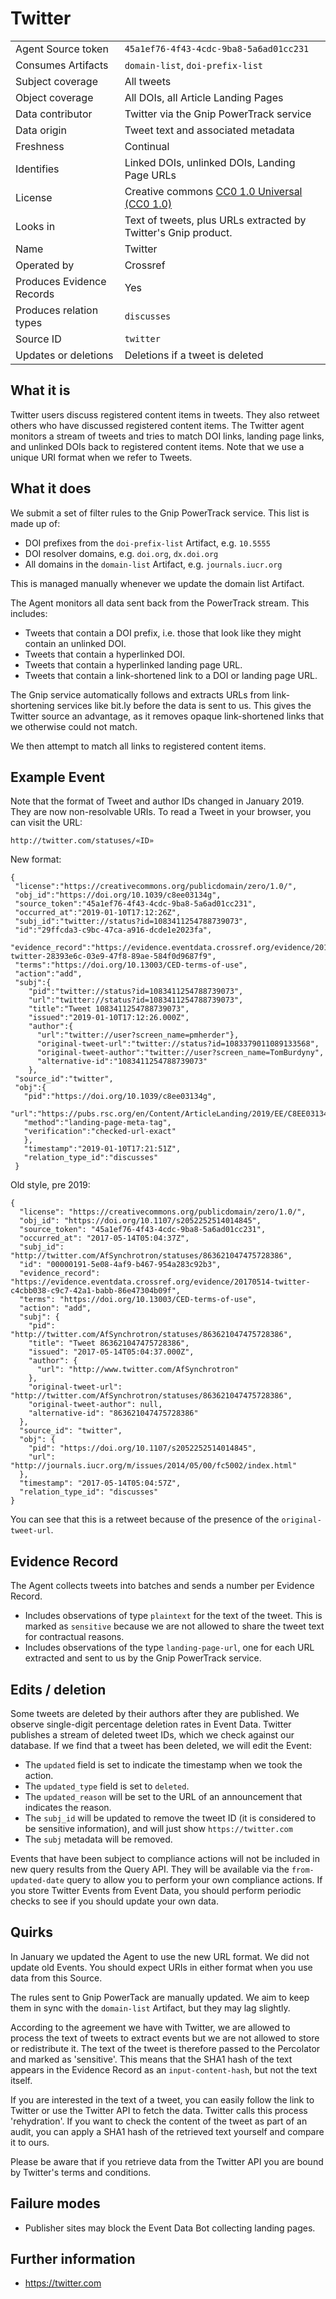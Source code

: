 # Twitter

| | |
|---------------------------|-|
| Agent Source token        | `45a1ef76-4f43-4cdc-9ba8-5a6ad01cc231` |
| Consumes Artifacts        | `domain-list`, `doi-prefix-list` |
| Subject coverage          | All tweets |
| Object coverage           | All DOIs, all Article Landing Pages |
| Data contributor          | Twitter via the Gnip PowerTrack service |
| Data origin               | Tweet text and associated metadata |
| Freshness                 | Continual |
| Identifies                | Linked DOIs, unlinked DOIs, Landing Page URLs |
| License                   | Creative commons [CC0 1.0 Universal (CC0 1.0)](https://creativecommons.org/publicdomain/zero/1.0/) |
| Looks in                  | Text of tweets, plus URLs extracted by Twitter's Gnip product. |
| Name                      | Twitter |
| Operated by               | Crossref |
| Produces Evidence Records | Yes |
| Produces relation types   | `discusses` |
| Source ID                 | `twitter` |
| Updates or deletions      | Deletions if a tweet is deleted |

## What it is

Twitter users discuss registered content items in tweets. They also retweet others who have discussed registered content items. The Twitter agent monitors a stream of tweets and tries to match DOI links, landing page links, and unlinked DOIs back to registered content items. Note that we use a unique URI format when we refer to Tweets.

## What it does

We submit a set of filter rules to the Gnip PowerTrack service. This list is made up of:

 - DOI prefixes from the `doi-prefix-list` Artifact, e.g. `10.5555`
 - DOI resolver domains, e.g. `doi.org`, `dx.doi.org`
 - All domains in the `domain-list` Artifact, e.g. `journals.iucr.org`

This is managed manually whenever we update the domain list Artifact.

The Agent monitors all data sent back from the PowerTrack stream. This includes:

 - Tweets that contain a DOI prefix, i.e. those that look like they might contain an unlinked DOI.
 - Tweets that contain a hyperlinked DOI.
 - Tweets that contain a hyperlinked landing page URL.
 - Tweets that contain a link-shortened link to a DOI or landing page URL.

The Gnip service automatically follows and extracts URLs from link-shortening services like bit.ly before the data is sent to us. This gives the Twitter source an advantage, as it removes opaque link-shortened links that we otherwise could not match.

We then attempt to match all links to registered content items.

## Example Event

Note that the format of Tweet and author IDs changed in January 2019. They are now non-resolvable URIs. To read a Tweet in your browser, you can visit the URL: 

    http://twitter.com/statuses/«ID»

New format:

    {
     "license":"https://creativecommons.org/publicdomain/zero/1.0/",
     "obj_id":"https://doi.org/10.1039/c8ee03134g",
     "source_token":"45a1ef76-4f43-4cdc-9ba8-5a6ad01cc231",
     "occurred_at":"2019-01-10T17:12:26Z",
     "subj_id":"twitter://status?id=1083411254788739073",
     "id":"29ffcda3-c9bc-47ca-a916-dcde1e2023fa",
     "evidence_record":"https://evidence.eventdata.crossref.org/evidence/20190110-twitter-28393e6c-03e9-47f8-89ae-584f0d9687f9",
     "terms":"https://doi.org/10.13003/CED-terms-of-use",
     "action":"add",
     "subj":{
        "pid":"twitter://status?id=1083411254788739073",
        "url":"twitter://status?id=1083411254788739073",
        "title":"Tweet 1083411254788739073",
        "issued":"2019-01-10T17:12:26.000Z",
        "author":{
          "url":"twitter://user?screen_name=pmherder"},
          "original-tweet-url":"twitter://status?id=1083379011089133568",
          "original-tweet-author":"twitter://user?screen_name=TomBurdyny",
          "alternative-id":"1083411254788739073"
        },
     "source_id":"twitter",
     "obj":{
       "pid":"https://doi.org/10.1039/c8ee03134g",
       "url":"https://pubs.rsc.org/en/Content/ArticleLanding/2019/EE/C8EE03134G",
       "method":"landing-page-meta-tag",
       "verification":"checked-url-exact"
       },
       "timestamp":"2019-01-10T17:21:51Z",
       "relation_type_id":"discusses"
     }

Old style, pre 2019:

    {
      "license": "https://creativecommons.org/publicdomain/zero/1.0/",
      "obj_id": "https://doi.org/10.1107/s2052252514014845",
      "source_token": "45a1ef76-4f43-4cdc-9ba8-5a6ad01cc231",
      "occurred_at": "2017-05-14T05:04:37Z",
      "subj_id": "http://twitter.com/AfSynchrotron/statuses/863621047475728386",
      "id": "00000191-5e08-4af9-b467-954a283c92b3",
      "evidence_record": "https://evidence.eventdata.crossref.org/evidence/20170514-twitter-c4cbb038-c9c7-42a1-babb-86e47304b09f",
      "terms": "https://doi.org/10.13003/CED-terms-of-use",
      "action": "add",
      "subj": {
        "pid": "http://twitter.com/AfSynchrotron/statuses/863621047475728386",
        "title": "Tweet 863621047475728386",
        "issued": "2017-05-14T05:04:37.000Z",
        "author": {
          "url": "http://www.twitter.com/AfSynchrotron"
        },
        "original-tweet-url": "http://twitter.com/AfSynchrotron/statuses/863621047475728386",
        "original-tweet-author": null,
        "alternative-id": "863621047475728386"
      },
      "source_id": "twitter",
      "obj": {
        "pid": "https://doi.org/10.1107/s2052252514014845",
        "url": "http://journals.iucr.org/m/issues/2014/05/00/fc5002/index.html"
      },
      "timestamp": "2017-05-14T05:04:57Z",
      "relation_type_id": "discusses"
    }

You can see that this is a retweet because of the presence of the `original-tweet-url`.

## Evidence Record

The Agent collects tweets into batches and sends a number per Evidence Record.

 - Includes observations of type `plaintext` for the text of the tweet. This is marked as `sensitive` because we are not allowed to share the tweet text for contractual reasons.
 - Includes observations of the type `landing-page-url`, one for each URL extracted and sent to us by the Gnip PowerTrack service.

## Edits / deletion

Some tweets are deleted by their authors after they are published. We observe single-digit percentage deletion rates in Event Data. Twitter publishes a stream of deleted tweet IDs, which we check against our database. If we find that a tweet has been deleted, we will edit the Event:

 - The `updated` field is set to indicate the timestamp when we took the action.
 - The `updated_type` field is set to `deleted`.
 - The `updated_reason` will be set to the URL of an announcement that indicates the reason.
 - The `subj_id` will be updated to remove the tweet ID (it is considered to be sensitive information), and will just show `https://twitter.com`
 - The `subj` metadata will be removed.

Events that have been subject to compliance actions will not be included in new query results from the Query API. They will be available via the `from-updated-date` query to allow you to perform your own compliance actions. If you store Twitter Events from Event Data, you should perform periodic checks to see if you should update your own data.

## Quirks

In January we updated the Agent to use the new URL format. We did not update old Events. You should expect URIs in either format when you use data from this Source.

The rules sent to Gnip PowerTack are manually updated. We aim to keep them in sync with the `domain-list` Artifact, but they may lag slightly.

According to the agreement we have with Twitter, we are allowed to process the text of tweets to extract events but we are not allowed to store or redistribute it. The text of the tweet is therefore passed to the Percolator and marked as 'sensitive'. This means that the SHA1 hash of the text appears in the Evidence Record as an `input-content-hash`, but not the text itself.

If you are interested in the text of a tweet, you can easily follow the link to Twitter or use the Twitter API to fetch the data. Twitter calls this process 'rehydration'. If you want to check the content of the tweet as part of an audit, you can apply a SHA1 hash of the retrieved text yourself and compare it to ours.

Please be aware that if you retrieve data from the Twitter API you are bound by Twitter's terms and conditions.

## Failure modes

 - Publisher sites may block the Event Data Bot collecting landing pages.

## Further information

 - https://twitter.com
